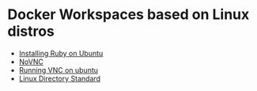 # Docker Workspaces based on Linux distros

* [Installing Ruby on Ubuntu](https://www.digitalocean.com/community/tutorials/how-to-install-ruby-and-set-up-a-local-programming-environment-on-ubuntu-16-04#step-1-%E2%80%94-using-the-terminal)
* [NoVNC](http://novnc.com/info.html)
* [Running VNC on ubuntu](https://github.com/dockerfile/ubuntu-desktop/blob/master/Dockerfile)
* [Linux Directory Standard](https://en.wikipedia.org/wiki/Filesystem_Hierarchy_Standard)